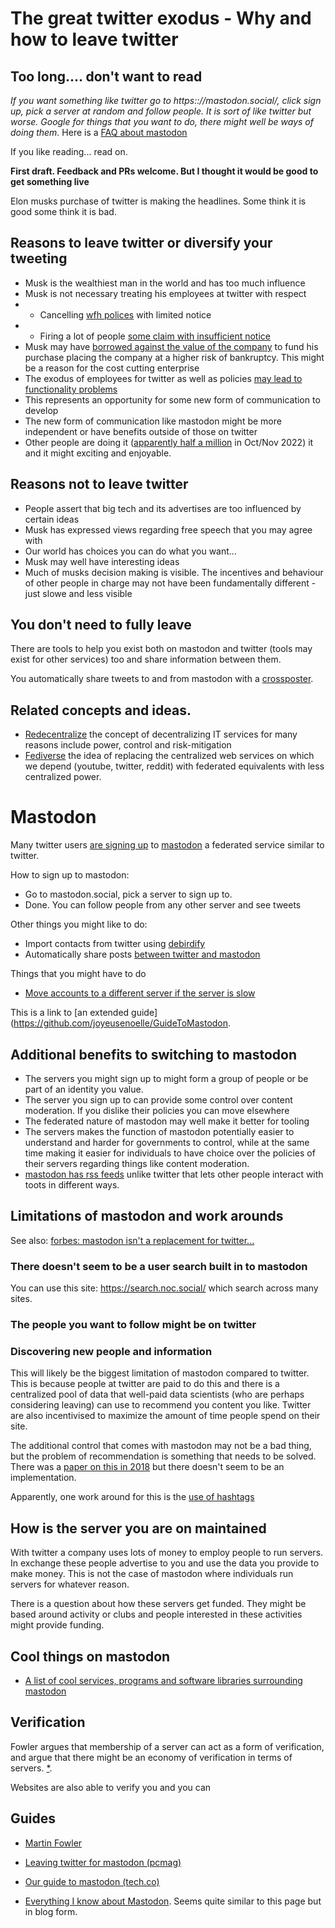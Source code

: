 # The great twitter exodus - Why and how to leave twitter

## Too long.... don't want to read

*If you want something like twitter go to https:://mastodon.social/, click sign up, pick a server at random and follow people. It is sort of like twitter but worse. Google for things that you want to do, there might well be ways of doing them.* Here is a [FAQ about mastodon](https://github.com/joyeusenoelle/GuideToMastodon)

If you like reading... read on.

**First draft. Feedback and PRs welcome. But I thought it would be good to get something live**

Elon musks purchase of twitter is making the headlines. Some think it is good some think it is bad.



## Reasons to leave twitter or diversify your tweeting

* Musk is the wealthiest man in the world and has too much influence
* Musk is not necessary treating his employees at twitter with respect
* * Cancelling [wfh polices](https://www.bloomberg.com/news/articles/2022-11-10/musk-s-first-email-to-twitter-staff-ends-remote-work) with limited notice
* * Firing a lot of people [some claim with insufficient notice](https://www.latimes.com/entertainment-arts/story/2022-11-04/twitter-layoffs-employee-tweets-elon-musk)
* Musk may have [borrowed against the value of the company](https://news.bloomberglaw.com/esg/musk-risks-battle-royale-with-creditors-as-he-remakes-twitter) to fund his purchase placing the company at a higher risk of bankruptcy. This might be a reason for the cost cutting enterprise
* The exodus of employees for twitter as well as policies [may lead to functionality problems](https://www.zdnet.com/article/why-twitter-will-fail-shortly/) 
* This represents an opportunity for some new form of communication to develop
* The new form of communication like mastodon might be more independent or have benefits outside of those on twitter
* Other people are doing it ([apparently half a million](https://mastodon.social/@Gargron/109300967725833789) in Oct/Nov 2022) it and it might exciting and enjoyable. 

## Reasons not to leave twitter

* People assert that big tech and its advertises are too influenced by certain ideas
* Musk has expressed views regarding free speech that you may agree with
* Our world has choices you can do what you want...
* Musk may well have interesting ideas
* Much of musks decision making is visible. The incentives and behaviour of other people in charge may not have been fundamentally different - just slowe and less visible

## You don't need to fully leave

There are tools to help you exist both on mastodon and twitter (tools may exist for other services) too and share information between them.

You automatically share tweets to and from mastodon with a [crossposter](crossposter.masto.donte.com.br). 

## Related concepts and ideas.

* [Redecentralize](https://redecentralize.org/about/) the concept of decentralizing IT services for many reasons include power, control and risk-mitigation
* [Fediverse](https://en.wikipedia.org/wiki/Fediverse) the idea of replacing the centralized web services on which we depend (youtube, twitter, reddit) with federated equivalents with less centralized power.

# Mastodon

Many twitter users [are signing up](https://www.theguardian.com/technology/2022/nov/08/mastodon-what-is-it-how-do-i-join-use-find-best-server-list-change-elon-musk-twitter-leaving-social-network-alternative) to [mastodon](https://mastodon.social) a federated service similar to twitter. 

How to sign up to mastodon:

* Go to mastodon.social, pick a server to sign up to.
* Done. You can follow people from any other server and see tweets

Other things you might like to do:

* Import contacts from twitter using [debirdify](https://pruvisto.org/debirdify/)
* Automatically share posts [between twitter and mastodon](crossposter.masto.donte.com.br)

Things that you might have to do

* [Move accounts to a different server if the server is slow](https://blog.djnavarro.net/posts/2022-11-03_what-i-know-about-mastodon/#how-do-i-move-my-account-to-a-new-server)

This is a link to [an extended guide](https://github.com/joyeusenoelle/GuideToMastodon.

## Additional benefits to switching to mastodon

* The servers you might sign up to might form a group of people or be part of an identity you value.
* The server you sign up to can provide some control over content moderation. If you dislike their policies you can move elsewhere
* The federated nature of mastodon may well make it better for tooling
* The servers makes the function of mastodon potentially easier to understand and harder for governments to control, while at the same time making it easier for individuals to have choice over the policies of their servers regarding things like content moderation.
* [mastodon has rss feeds](https://mastodon.social/@brownpau/100523448408374430) unlike twitter that lets other people interact with toots in different ways.

## Limitations of mastodon and work arounds

See also: [forbes: mastodon isn't a replacement for twitter...](https://www.forbes.com/sites/rashishrivastava/2022/11/04/mastodon-isnt-a-replacement-for-twitterbut-it-has-rewards-of-its-own/?sh=5011cfc2a6eb)

### There doesn't seem to be a user search built in to mastodon

You can use this site: https://search.noc.social/ which search across many sites.

### The people you want to follow might be on twitter

### Discovering new people and information

This will likely be the biggest limitation of mastodon compared to twitter. This is because people at twitter are paid to do this and there is a centralized pool of data that well-paid data scientists (who are perhaps considering leaving) can use to recommend you content you like. Twitter are also incentivised to maximize the amount of time people spend on their site.

The additional control that comes with mastodon may not be a bad thing, but the problem of recommendation is something that needs to be solved. There was a [paper on this in 2018](https://djoerdhiemstra.com/2018/whom-to-follow-on-mastodon/) but there doesn't seem to be an implementation. 

Apparently, one work around for this is the [use of hashtags](https://blog.djnavarro.net/posts/2022-11-03_what-i-know-about-mastodon/#why-are-hashtags-so-important) 

## How is the server you are on maintained
With twitter a company uses lots of money to employ people to run servers. In exchange these people advertise to you and use the data you provide to make money. This is not the case of mastodon where individuals run servers for whatever reason. 

There is a question about how these servers get funded. They might be based around activity or clubs and people interested in these activities might provide funding. 

## Cool things on mastodon
* [A list of cool services, programs and software libraries surrounding mastodon](https://github.com/tleb/awesome-mastodon)

## Verification

Fowler argues that membership of a server can act as a form of verification, and argue that there might be an economy of verification in terms of servers. [*](https://martinfowler.com/articles/exploring-mastodon.html). 

Websites are also able to verify you and you can

##  Guides

* [Martin Fowler](https://martinfowler.com/articles/exploring-mastodon.html)

* [Leaving twitter for mastodon (pcmag)](https://uk.pcmag.com/social-media/140040/how-to-leave-twitter-for-mastodon) 
* [Our guide to mastodon (tech.co)](https://tech.co/news/our-guide-to-mastodon)
* [Everything I know about Mastodon](https://blog.djnavarro.net/posts/2022-11-03_what-i-know-about-mastodon/#why-are-hashtags-so-important). Seems quite similar to this page but in blog form. 
